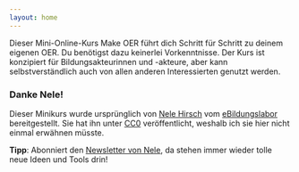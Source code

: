 ```yaml
---
layout: home
---
```


Dieser Mini-Online-Kurs Make OER führt dich Schritt für Schritt zu deinem eigenen OER. Du benötigst dazu keinerlei Vorkenntnisse.
Der Kurs ist konzipiert für Bildungsakteurinnen und -akteure, aber kann selbstverständlich auch von allen anderen Interessierten genutzt werden.

### Danke Nele!

Dieser Minikurs wurde ursprünglich von [Nele Hirsch](https://twitter.com/ebildungslabor) vom [eBildungslabor](https://ebildungslabor.de/) bereitgestellt. Sie hat ihn unter [CC0](https://creativecommons.org/publicdomain/zero/1.0/) veröffentlicht, weshalb ich sie hier nicht einmal erwähnen müsste.

**Tipp**: Abonniert den [Newsletter von Nele](http://edumail.ebildungslabor.de/), da stehen immer wieder tolle neue Ideen und Tools drin!

